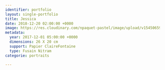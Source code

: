 ```yaml
---
identifier: portfolio
layout: single-portfolio
title: Jessica
date: 2018-12-20 02:00:00 +0000
image: https://res.cloudinary.com/npaquet-pastel/image/upload/v1545065942/DSC2337-3.jpg
metadata:
  year: 2017-12-01 05:00:00 +0000
  dimensions: 26 X 20 cm
  support: Papier ClaireFontaine
  type: Fusain Nitram
categorie: portraits

---
```

